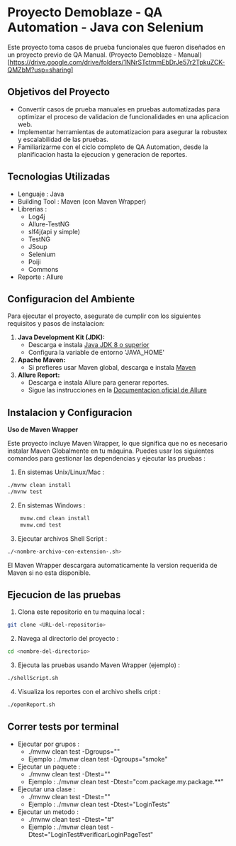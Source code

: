 # Proyecto Demoblaze - QA Automation - Java con Selenium

Este proyecto toma casos de prueba funcionales que fueron diseñados en un proyecto previo de QA Manual.
(Proyecto Demoblaze - Manual)[https://drive.google.com/drive/folders/1NNrSTctmmEbDrJe57r2TpkuZCK-QMZbM?usp=sharing]

## Objetivos del Proyecto

- Convertir casos de prueba manuales en pruebas automatizadas para optimizar el proceso de validacion de funcionalidades en una aplicacion web. 
- Implementar herramientas de automatizacion para asegurar la robustex y escalabilidad de las pruebas.
- Familiarizarme con el ciclo completo de QA Automation, desde la planificacion hasta la ejecucion y generacion de reportes. 

## Tecnologias Utilizadas

- Lenguaje : Java
- Building Tool : Maven (con Maven Wrapper)
- Librerias : 
    - Log4j 
    - Allure-TestNG 
    - slf4j(api y simple) 
    - TestNG 
    - JSoup 
    - Selenium 
    - Poiji 
    - Commons
- Reporte : Allure

## Configuracion del Ambiente

Para ejecutar el proyecto, asegurate de cumplir con los siguientes requisitos y pasos de instalacion:

1. **Java Development Kit (JDK):**
    - Descarga e instala [Java JDK 8 o superior](https://www.oracle.com/java/technologies/javase-downloads.html)
    - Configura la variable de entorno 'JAVA_HOME'
2. **Apache Maven:**
    - Si prefieres usar Maven global, descarga e instala [Maven](https://maven.apache.org/download.cgi)
3. **Allure Report:**
    - Descarga e instala Allure para generar reportes.
    - Sigue las instrucciones en la [Documentacion oficial de Allure](https://docs.qameta.io/allure/)

## Instalacion y Configuracion

**Uso de Maven Wrapper**

Este proyecto incluye Maven Wrapper, lo que significa que no es necesario instalar Maven Globalmente en tu máquina. Puedes usar los siguientes comandos para gestionar las dependencias y ejecutar las pruebas :

1. En sistemas Unix/Linux/Mac :
``` bash
./mvnw clean install
./mvnw test
```

2. En sistemas Windows :
``` bash
    mvnw.cmd clean install
    mvnw.cmd test
```

3. Ejecutar archivos Shell Script :
``` bash
./<nombre-archivo-con-extension-.sh>
```

El Maven Wrapper descargara automaticamente la version requerida de Maven si no esta disponible. 

## Ejecucion de las pruebas 

1. Clona este repositorio en tu maquina local :
``` bash
git clone <URL-del-repositorio>
```

2. Navega al directorio del proyecto :
``` bash
cd <nombre-del-directorio>
```

3. Ejecuta las pruebas usando Maven Wrapper (ejemplo) :
``` bash
./shellScript.sh
```

4. Visualiza los reportes con el archivo shells cript :
``` bash
./openReport.sh
```

## Correr tests por terminal

- Ejecutar por grupos : 
    - ./mvnw clean test -Dgroups="<nombre-del-grupo>"
    - Ejemplo : ./mvnw clean test -Dgroups="smoke"
- Ejecutar un paquete : 
    - ./mvnw clean test -Dtest="<package>"
    - Ejemplo : ./mvnw clean test -Dtest="com.package.my.package.**"
- Ejecutar una clase :
    - ./mvnw clean test -Dtest="<nombre-de-la-clase>"
    - Ejemplo : ./mvnw clean test -Dtest="LoginTests"
- Ejecutar un metodo :
    - ./mvnw clean test -Dtest="<nombre-de-la-clase>#<nombre-del-metodo>"
    - Ejemplo : ./mvnw clean test -Dtest="LoginTest#verificarLoginPageTest"